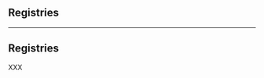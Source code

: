 <!-- .slide: id="gitlab_registries" class="vertical-center" -->

<i class="fa-duotone fa-database fa-8x fa-duotone-colors" style="float: right; color: grey;"></i>

## Registries

---

## Registries

XXX

